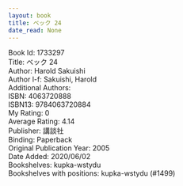 ```yaml
---
layout: book
title: ベック 24
date_read: None
---
```


Book Id: 1733297<br />
Title: ベック 24<br />
Author: Harold Sakuishi<br />
Author l-f: Sakuishi, Harold<br />
Additional Authors: <br />
ISBN: 4063720888<br />
ISBN13: 9784063720884<br />
My Rating: 0<br />
Average Rating: 4.14<br />
Publisher: 講談社<br />
Binding: Paperback<br />
Original Publication Year: 2005<br />
Date Added: 2020/06/02<br />
Bookshelves: kupka-wstydu<br />
Bookshelves with positions: kupka-wstydu (#1499)<br />

